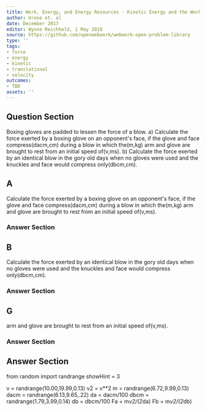 ```yaml
---
title: Work, Energy, and Energy Resources - Kinetic Energy and the Work-Energy Theorem
author: Urone et. al
date: December 2017
editor: Wynne Reichheld, 1 May 2018
source: https://github.com/openwebwork/webwork-open-problem-library
type: ''
tags:
- force
- energy
- kinetic
- translational
- velocity
outcomes:
- TBD
assets: ''
---
```


## Question Section 

Boxing gloves are padded to lessen the force of a blow. 
a) Calculate the force exerted by a boxing glove on an opponent's face, if the glove and face compress(dacm,cm) during a blow in which the(m,kg) arm and glove are brought to rest from an initial speed of(v,ms). 
b) Calculate the force exerted by an identical blow in the gory old days when no gloves were used and the knuckles and face would compress only(dbcm,cm).
## A
Calculate the force exerted by a boxing glove on an opponent's face, if the glove and face compress(dacm,cm) during a blow in which the(m,kg) arm and glove are brought to rest from an initial speed of(v,ms). 
### Answer Section
## B
Calculate the force exerted by an identical blow in the gory old days when no gloves were used and the knuckles and face would compress only(dbcm,cm).
### Answer Section
## G
arm and glove are brought to rest from an initial speed of(v,ms). 
### Answer Section


## Answer Section

from random import randrange
showHint = 3

v = randrange(10.00,19.99,0.13)
v2 = v**2
m = randrange(6.72,9.99,0.13)
dacm = randrange(6.13,9.65,.22)
da = dacm/100
dbcm = randrange(1.79,3.99,0.14)
db = dbcm/100
Fa = m*v2/(2*da)
Fb = m*v2/(2*db)